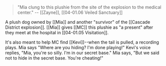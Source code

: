 > "Mia clung to this plushie from the site of the explosion to the medical center."
> -- [[Zayne]], [[04-01.06 Veiled Sanctuary]]

A plush dog owned by [[Mia]] and another "survivor" of the [[Cascade District explosion]]. [[Mia]] gives [[MC]] this plushie as "a present" after they meet at the hospital in [[04-01.05 Visitation]].

It's also meant to help MC find [[Kevi]]--when the tail is pulled, a recording plays. Mia says "Where are you hiding? I'm done playing!" Kevi's voice replies, "Mia, you're so silly. I'm in our secret base." Mia says, "But we said not to hide in the secret base. You're cheating!"
